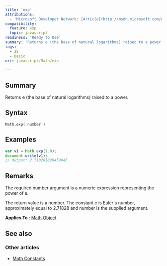 ```yaml
---
title: 'exp'
attributions:
  - 'Microsoft Developer Network: [Article](http://msdn.microsoft.com/en-us/library/ie/ttzd50c6(v=vs.94).aspx)'
compatibility:
  feature: exp
  topic: javascript
readiness: 'Ready to Use'
summary: 'Returns e (the base of natural logarithms) raised to a power.'
tags:
  - JS
  - Basic
uri: javascript/Math/exp

---
```

## Summary

Returns e (the base of natural logarithms) raised to a power.

## Syntax

    Math.exp( number )

## Examples

``` js
var v1 = Math.exp(1.0);
document.write(v1);
// Output: 2.718281828459045
```

## Remarks

The required number argument is a numeric expression representing the power of e.

The return value is a number. The constant e is Euler's number, approximately equal to 2.71828 and number is the supplied argument.

**Applies To** : [Math Object](/javascript/Math)

## See also

### Other articles

-   [Math Constants](/javascript/Math/constants)

